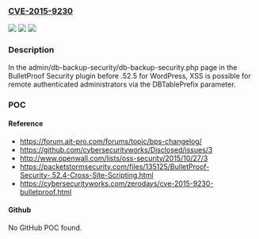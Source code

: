 ### [CVE-2015-9230](https://cve.mitre.org/cgi-bin/cvename.cgi?name=CVE-2015-9230)
![](https://img.shields.io/static/v1?label=Product&message=n%2Fa&color=blue)
![](https://img.shields.io/static/v1?label=Version&message=n%2Fa&color=blue)
![](https://img.shields.io/static/v1?label=Vulnerability&message=n%2Fa&color=brighgreen)

### Description

In the admin/db-backup-security/db-backup-security.php page in the BulletProof Security plugin before .52.5 for WordPress, XSS is possible for remote authenticated administrators via the DBTablePrefix parameter.

### POC

#### Reference
- https://forum.ait-pro.com/forums/topic/bps-changelog/
- https://github.com/cybersecurityworks/Disclosed/issues/3
- http://www.openwall.com/lists/oss-security/2015/10/27/3
- https://packetstormsecurity.com/files/135125/BulletProof-Security-.52.4-Cross-Site-Scripting.html
- https://cybersecurityworks.com/zerodays/cve-2015-9230-bulletproof.html

#### Github
No GitHub POC found.

